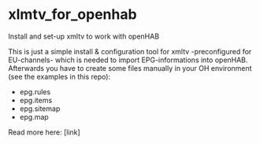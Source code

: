 # xlmtv_for_openhab
Install and set-up xmltv to work with openHAB

This is just a simple install & configuration tool for xmltv -preconfigured for EU-channels- which is needed to import EPG-informations
into openHAB. Afterwards you have to create some files manually in your OH environment (see the examples in this repo):

  - epg.rules
  - epg.items
  - epg.sitemap
  - epg.map

Read more here: [link]
